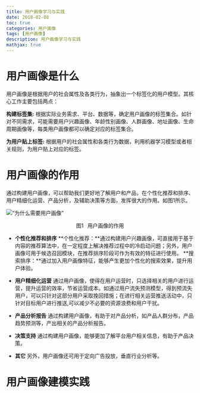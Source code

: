 ```yaml
---
title: 用户画像学习与实践
date: 2018-02-08
toc: true
categories: 用户画像
tags: [用户画像]
description: 用户画像学习与实践
mathjax: true
---
```


<script type="text/x-mathjax-config">
  MathJax.Hub.Config({
    extensions: ["tex2jax.js"],
    jax: ["input/TeX"],
    tex2jax: {
      inlineMath: [ ['$','$'], ['\\(','\\)'] ],
      displayMath: [ ['$$','$$']],
      processEscapes: true
    }
  });
</script>
<script type="text/javascript" src="https://cdn.mathjax.org/mathjax/latest/MathJax.js?config=TeX-AMS_HTML,http://myserver.com/MathJax/config/local/local.js">
</script>

# 用户画像是什么

用户画像是根据用户的社会属性及各类行为，抽象出一个标签化的用户模型。其核心工作主要包括两点：
   
**构建标签集:** 根据实际业务需求、平台、数据等，确定用户画像的标签集合。如针对不同需求，可能需要用户兴趣画像、年龄性别画像、人群画像、地址画像、生命周期画像等，每类用户画像都可以确定对应的标签集合。

**为用户贴上标签:** 根据用户的社会属性和各类行为数据，利用机器学习模型或者相关规则，为用户贴上对应的标签。
 

# 用户画像的作用

通过构建用户画像，可以帮助我们更好地了解用户和产品，在个性化推荐和排序、用户精细化运营、产品分析，及辅助决策等方面，发挥很大的作用。如图1所示。


![“为什么需要用户画像”](user_profile/function_of_user_profile.png)
<center>图1 &ensp;用户画像的作用</center>


+ **个性化推荐和排序**
**个性化推荐：**通过构建用户兴趣画像，可直接用于基于内容的推荐算法中，在一定程度上解决推荐过程中的冷启动问题；另外，用户画像可用于候选召回模块，在推荐排序阶段可作为有效的特征进行使用。
**搜索排序：**通过加入用户画像特征，能够产生更加个性化的搜索效果，提升用户体验。

+ **用户精细化运营**
通过用户画像，使得在用户运营时，只选择相关的用户进行运营，提升运营的效率，节省运营成本。如通过用户流失预测模型，得到预流失用户，可以只针对这部分用户采取挽回措施；在进行相关运营推送活动中，只针对目标用户进行推送,可以减少不必要的资源浪费和用户干扰。

+ **产品分析报告**
通过构建用户画像，有助于对产品分析，如产品人群分布，产品趋势预测等，产出相关的产品分析报告。

+ **决策支持**
通过构建用户画像，能够更加了解平台用户相关信息，有助于产品决策。

+ **其它**
另外，用户画像还可用于定向广告投放，垂直行业分析等。


# 用户画像建模实践



